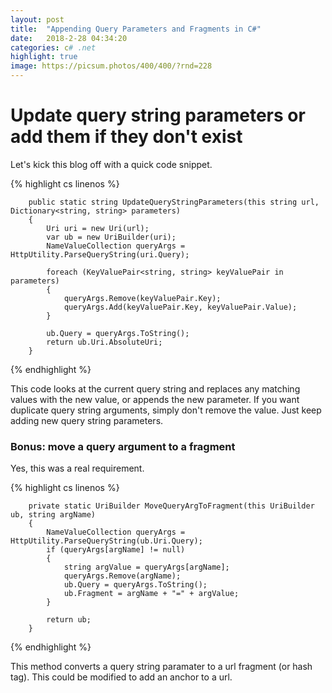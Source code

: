 ```yaml
---
layout: post
title:  "Appending Query Parameters and Fragments in C#"
date:   2018-2-28 04:34:20
categories: c# .net
highlight: true
image: https://picsum.photos/400/400/?rnd=228
---
```


# Update query string parameters or add them if they don't exist

Let's kick this blog off with a quick code snippet.

{% highlight cs linenos %}

        public static string UpdateQueryStringParameters(this string url, Dictionary<string, string> parameters)
        {
            Uri uri = new Uri(url);
            var ub = new UriBuilder(uri);
            NameValueCollection queryArgs = HttpUtility.ParseQueryString(uri.Query);
            
            foreach (KeyValuePair<string, string> keyValuePair in parameters)
            {
                queryArgs.Remove(keyValuePair.Key);
                queryArgs.Add(keyValuePair.Key, keyValuePair.Value);
            }

            ub.Query = queryArgs.ToString();
            return ub.Uri.AbsoluteUri;
        }
		
{% endhighlight %}

This code looks at the current query string and replaces any matching values with the new value, 
or appends the new parameter. If you want duplicate query string arguments, simply don't remove 
the value. Just keep adding new query string parameters.

### Bonus: move a query argument to a fragment

Yes, this was a real requirement.

{% highlight cs linenos %}

        private static UriBuilder MoveQueryArgToFragment(this UriBuilder ub, string argName)
        {
            NameValueCollection queryArgs = HttpUtility.ParseQueryString(ub.Uri.Query);
            if (queryArgs[argName] != null)
            {
                string argValue = queryArgs[argName];
                queryArgs.Remove(argName);
                ub.Query = queryArgs.ToString();
                ub.Fragment = argName + "=" + argValue;
            }
            
            return ub;
        }
		
{% endhighlight %}

This method converts a query string paramater to a url fragment (or hash tag). This could be modified to add an anchor to a url.

